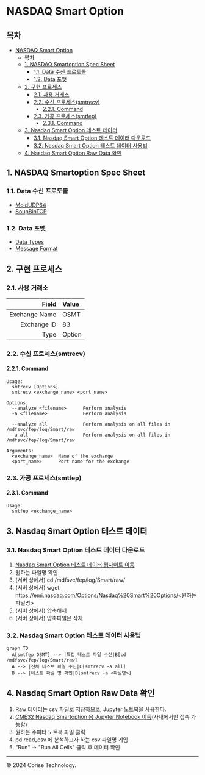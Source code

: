 # NASDAQ Smart Option

## 목차
- [NASDAQ Smart Option](#nasdaq-smart-option)
  - [목차](#목차)
  - [1. NASDAQ Smartoption Spec Sheet](#1-nasdaq-smartoption-spec-sheet)
    - [1.1. Data 수신 프로토콜](#11-data-수신-프로토콜)
    - [1.2. Data 포맷](#12-data-포맷)
  - [2. 구현 프로세스](#2-구현-프로세스)
    - [2.1. 사용 거래소](#21-사용-거래소)
    - [2.2. 수신 프로세스(smtrecv)](#22-수신-프로세스smtrecv)
      - [2.2.1. Command](#221-command)
    - [2.3. 가공 프로세스(smtfep)](#23-가공-프로세스smtfep)
      - [2.3.1. Command](#231-command)
  - [3. Nasdaq Smart Option 테스트 데이터](#3-nasdaq-smart-option-테스트-데이터)
    - [3.1. Nasdaq Smart Option 테스트 데이터 다운로드](#31-nasdaq-smart-option-테스트-데이터-다운로드)
    - [3.2. Nasdaq Smart Option 테스트 데이터 사용법](#32-nasdaq-smart-option-테스트-데이터-사용법)
  - [4. Nasdaq Smart Option Raw Data 확인](#4-nasdaq-smart-option-raw-data-확인)

## 1. NASDAQ Smartoption Spec Sheet

### 1.1. Data 수신 프로토콜
- [MoldUDP64](./docs/MOLDUDP64.md)
- [SoupBinTCP](./docs/SOUPBINTCP.md)


### 1.2. Data 포맷
- [Data Types](./docs/DATA_TYPE.md)
- [Message Format](./docs/MESSAGE_FORMAT.md)


## 2. 구현 프로세스
### 2.1. 사용 거래소
|Field|Value|
|--:|:--|
|Exchange Name|OSMT|
|Exchange ID|83|
|Type|Option|

### 2.2. 수신 프로세스(smtrecv)
#### 2.2.1. Command
```plaintext
Usage:
  smtrecv [Options]
  smtrecv <exchange_name> <port_name>

Options:
  --analyze <filename>      Perform analysis
  -a <filename>             Perform analysis

  --analyze all             Perform analysis on all files in /mdfsvc/fep/log/Smart/raw
  -a all                    Perform analysis on all files in /mdfsvc/fep/log/Smart/raw

Arguments:
  <exchange_name>  Name of the exchange
  <port_name>      Port name for the exchange

```

### 2.3. 가공 프로세스(smtfep)
#### 2.3.1. Command
```plaintext
Usage:
  smtfep <exchange_name>
```

## 3. Nasdaq Smart Option 테스트 데이터
### 3.1. Nasdaq Smart Option 테스트 데이터 다운로드
1. [Nasdaq Smart Option 테스트 데이터 웹사이트 이동](https://emi.nasdaq.com/Options/Nasdaq%20Smart%20Options/)
2. 원하는 파일명 확인
3. (서버 상에서) cd /mdfsvc/fep/log/Smart/raw/
4. (서버 상에서) wget https://emi.nasdaq.com/Options/Nasdaq%20Smart%20Options/<원하는 파일명>
5. (서버 상에서) 압축해제
6. (서버 상에서) 압축파일은 삭제

### 3.2. Nasdaq Smart Option 테스트 데이터 사용법
```mermaid
graph TD
  A[smtfep OSMT] --> |특정 테스트 파일 수신|B[cd /mdfsvc/fep/log/Smart/raw]
  A --> |전체 테스트 파일 수신|C[smtrecv -a all]
  B --> |테스트 파일 명 확인|D[smtrecv -a <파일명>]
```

## 4. Nasdaq Smart Option Raw Data 확인
1. Raw 데이터는 csv 파일로 저장하므로, Jupyter 노트북을 사용한다.
2. [CME32 Nasdaq Smartoption 용 Jupyter Notebook 이동](http://121.50.18.165:8888/tree/src/FEP/SMART/jupyter)(사내에서만 접속 가능함)
3. 원하는 주피터 노트북 파일 클릭
4. pd.read_csv 에 분석하고자 하는 csv 파일명 기입
5. "Run" -> "Run All Cells" 클릭 후 데이터 확인
---
© 2024 Corise Technology.
